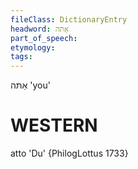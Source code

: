 ```yaml
---
fileClass: DictionaryEntry
headword: אַתּה
part_of_speech: 
etymology: 
tags: 
---
```

אַתּה
'you'

WESTERN
========

atto 'Du' {PhilogLottus 1733}
